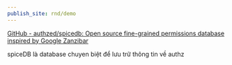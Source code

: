 ```yaml
---
publish_site: rnd/demo
---
```

[GitHub - authzed/spicedb: Open source fine-grained permissions database inspired by Google Zanzibar](https://github.com/authzed/spicedb)

spiceDB là database chuyen biệt để lưu trữ thông tin về authz